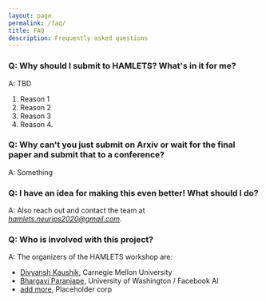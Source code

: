 ```yaml
---
layout: page
permalink: /faq/
title: FAQ
description: Frequently asked questions
---
```



### Q: Why should I submit to HAMLETS? What's in it for me?

A: TBD 
1. Reason 1   
2.  Reason 2
3.  Reason 3
4.  Reason 4. 


### Q: Why can't you just submit on Arxiv or wait for the final paper and submit that to a conference?

A: Something 

### Q: I have an idea for making this even better! What should I do?

A: Also reach out and contact the team at *hamlets.neurips2020@gmail.com*.

### Q: Who is involved with this project? 

A: The organizers of the HAMLETS workshop are:

* [Divyansh Kaushik](https://www.cs.cmu.edu/~dkaushik/), Carnegie Mellon University
* [Bhargavi Paranjape](https://bhargaviparanjape.github.io/), University of Washington / Facebook AI
* [add more](https://dummy.io/), Placeholder corp

